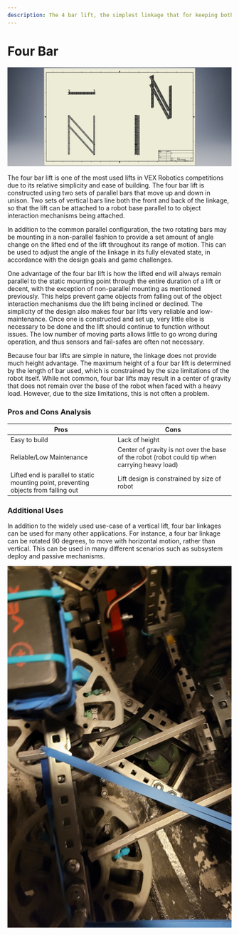 ```yaml
---
description: The 4 bar lift, the simplest linkage that for keeping both ends parallel.
---
```


# Four Bar

![](../../.gitbook/assets/4barCAD.jpg)

The four bar lift is one of the most used lifts in VEX Robotics competitions due to its relative simplicity and ease of building. The four bar lift is constructed using two sets of parallel bars that move up and down in unison. Two sets of vertical bars line both the front and back of the linkage, so that the lift can be attached to a robot base parallel to to object interaction mechanisms being attached.

In addition to the common parallel configuration, the two rotating bars may be mounting in a non-parallel fashion to provide a set amount of angle change on the lifted end of the lift throughout its range of motion. This can be used to adjust the angle of the linkage in its fully elevated state, in accordance with the design goals and game challenges.

One advantage of the four bar lift is how the lifted end will always remain parallel to the static mounting point through the entire duration of a lift or decent, with the exception of non-parallel mounting as mentioned previously. This helps prevent game objects from falling out of the object interaction mechanisms due the lift being inclined or declined. The simplicity of the design also makes four bar lifts very reliable and low-maintenance. Once one is constructed and set up, very little else is necessary to be done and the lift should continue to function without issues. The low number of moving parts allows little to go wrong during operation, and thus sensors and fail-safes are often not necessary.

Because four bar lifts are simple in nature, the linkage does not provide much height advantage. The maximum height of a four bar lift is determined by the length of bar used, which is constrained by the size limitations of the robot itself. While not common, four bar lifts may result in a center of gravity that does not remain over the base of the robot when faced with a heavy load. However, due to the size limitations, this is not often a problem.

### Pros and Cons Analysis

| Pros                                                                                 | Cons                                                                                           |
| ------------------------------------------------------------------------------------ | ---------------------------------------------------------------------------------------------- |
| Easy to build                                                                        | Lack of height                                                                                 |
| Reliable/Low Maintenance                                                             | Center of gravity is not over the base of the robot (robot could tip when carrying heavy load) |
| Lifted end is parallel to static mounting point, preventing objects from falling out | Lift design is constrained by size of robot                                                    |

### Additional Uses

In addition to the widely used use-case of a vertical lift, four bar linkages can be used for many other applications. For instance, a four bar linkage can be rotated 90 degrees, to move with horizontal motion, rather than vertical. This can be used in many different scenarios such as subsystem deploy and passive mechanisms.

![Four bar linkage used for intake deploy (95E Change Up 2021)](../../.gitbook/assets/4bi.jpg)
